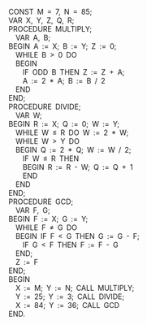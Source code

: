 CONST&ensp;M&ensp;=&ensp;7,&ensp;N&ensp;=&ensp;85;\
VAR&ensp;X,&ensp;Y,&ensp;Z,&ensp;Q,&ensp;R;\
PROCEDURE&ensp;MULTIPLY;\
&ensp;&ensp;VAR&ensp;A,&ensp;B;\
BEGIN&ensp;A&ensp;:=&ensp;X;&ensp;B&ensp;:=&ensp;Y;&ensp;Z&ensp;:=&ensp;0;\
&ensp;&ensp;WHILE&ensp;B&ensp;>&ensp;0&ensp;DO\
&ensp;&ensp;BEGIN\
&ensp;&ensp;&ensp;&ensp;IF&ensp;ODD&ensp;B&ensp;THEN&ensp;Z&ensp;:=&ensp;Z&ensp;+&ensp;A;\
&ensp;&ensp;&ensp;&ensp;A&ensp;:=&ensp;2&ensp;\*&ensp;A;&ensp;B&ensp;:=&ensp;B&ensp;/&ensp;2\
&ensp;&ensp;END\
END;\
PROCEDURE&ensp;DIVIDE;\
&ensp;&ensp;VAR&ensp;W;\
BEGIN&ensp;R&ensp;:=&ensp;X;&ensp;Q&ensp;:=&ensp;0;&ensp;W&ensp;:=&ensp;Y;\
&ensp;&ensp;WHILE&ensp;W&ensp;&le;&ensp;R&ensp;DO&ensp;W&ensp;:=&ensp;2&ensp;\*&ensp;W;\
&ensp;&ensp;WHILE&ensp;W&ensp;>&ensp;Y&ensp;DO\
&ensp;&ensp;BEGIN&ensp;Q&ensp;:=&ensp;2&ensp;\*&ensp;Q;&ensp;W&ensp;:=&ensp;W&ensp;/&ensp;2;\
&ensp;&ensp;&ensp;&ensp;IF&ensp;W&ensp;&le;&ensp;R&ensp;THEN\
&ensp;&ensp;&ensp;&ensp;BEGIN&ensp;R&ensp;:=&ensp;R&ensp;-&ensp;W;&ensp;Q&ensp;:=&ensp;Q&ensp;+&ensp;1\
&ensp;&ensp;&ensp;&ensp;END\
&ensp;&ensp;END\
END;\
PROCEDURE&ensp;GCD;\
&ensp;&ensp;VAR&ensp;F,&ensp;G;\
BEGIN&ensp;F&ensp;:=&ensp;X;&ensp;G&ensp;:=&ensp;Y;\
&ensp;&ensp;WHILE&ensp;F&ensp;&ne;&ensp;G&ensp;DO\
&ensp;&ensp;BEGIN&ensp;IF&ensp;F&ensp;<&ensp;G&ensp;THEN&ensp;G&ensp;:=&ensp;G&ensp;-&ensp;F;\
&ensp;&ensp;&ensp;&ensp;IF&ensp;G&ensp;<&ensp;F&ensp;THEN&ensp;F&ensp;:=&ensp;F&ensp;-&ensp;G\
&ensp;&ensp;END;\
&ensp;&ensp;Z&ensp;:=&ensp;F\
END;\
BEGIN\
&ensp;&ensp;X&ensp;:=&ensp;M;&ensp;Y&ensp;:=&ensp;N;&ensp;CALL&ensp;MULTIPLY;\
&ensp;&ensp;Y&ensp;:=&ensp;25;&ensp;Y&ensp;:=&ensp;3;&ensp;CALL&ensp;DIVIDE;\
&ensp;&ensp;X&ensp;:=&ensp;84;&ensp;Y&ensp;:=&ensp;36;&ensp;CALL&ensp;GCD\
END.
